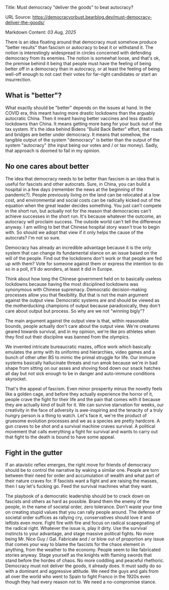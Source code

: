 Title: Must democracy "deliver the goods" to beat autocracy?

URL Source: https://democracyorbust.bearblog.dev/must-democracy-deliver-the-goods/

Markdown Content:
_03 Aug, 2025_

There is an idea floating around that democracy must somehow produce "better results" than fascism or autocracy to beat it or withstand it. The notion is interestingly widespread in circles concerned with defending democracy from its enemies. The notion is somewhat loose, and that's ok, the premise behind it being that people must have the feeling of being better off in a democracy than in autocracy, or at least the feeling of being well-off enough to not cast their votes for far-right candidates or start an insurrection.

What is "better"?
-----------------

What exactly should be "better" depends on the issues at hand. In the COVID era, this meant having more drastic lockdowns than the arguably autocratic China. Then it meant having better vaccines and less drastic lockdowns than China. It means getting more bang for your buck out of the tax system. It's the idea behind Bidens "Build Back Better" effort, that roads and bridges are better under democracy. It means that somehow, the tangible output of the system "democracy" is better than the output of the system "autocracy" (the input being our votes and / or tax money). Sadly, that approach is doomed to fail in my opinion.

No one cares about better
-------------------------

The idea that democracy needs to be better than fascism is an idea that is useful for fascists and other autocrats. Sure, in China, you can build a hospital in a few days (remember the news at the beginning of the pandemic?). People previously living on the land can be relocated at a low cost, and environmental and social costs can be radically kicked out of the equation when the great leader decides something. You just can't compete in the short run, but actually not for the reason that democracies can't achieve successes in the short run. It's because whatever the outcome, an autocracy will proclaim success. The outside world can't tell the difference anyway. I am willing to bet that Chinese hospital story wasn't true to begin with. So should we adopt that view if it only helps the cause of the autocrats? I'm not so sure.

Democracy has already an incredible advantage because it is the only system that can change its fundamental stance on an issue based on the will of the people. Find out the lockdowns don't work or that people are fed up with them? Vote for someone against them or express the intention to do so in a poll, it'll do wonders, at least it did in Europe.

Think about how long the Chinese government held on to basically useless lockdowns because having the most disciplined lockdowns was synonymous with Chinese supremacy. Democratic decision-making processes allow you that flexibility. But that is not the main argument against the output view. Democratic systems are and should be viewed as the motherducking champions of output because paradoxically, they don't care about output but process. So why are we not "winning bigly"?

The main argument against the output view is that, within reasonable bounds, people actually don't care about the output view. We're creatures geared towards survival, and in my opinion, we're like pro athletes when they find out their discipline was banned from the olympics.

We invented intricate bureaucratic mazes, office work which basically emulates the army with its uniforms and hierarchies, video games and a bunch of other utter BS to mimic the primal struggle for life. Our immune systems basically hallucinate threats and run amok because we're in bad shape from sitting on our asses and shoving food down our snack hatches all day but not sick enough to be in danger and auto-immune conditions skyrocket.

That's the appeal of fascism. Even minor prosperity minus the novelty feels like a golden cage, and before they actually experience the horror of it, people crave the fight for their life and the pain that comes with it because they are actually kind of built for it. We can survive starvation for weeks, our creativity in the face of adversity is awe-inspiring and the tenacity of a truly hungry person is a thing to watch. Let's face it, we're the product of gruesome evolution processes and we as a species are pretty hardcore. A gun craves to be shot and a survival machine craves survival. A political movement that calls everything a fight for survival and wants to carry out that fight to the death is bound to have some appeal.

Fight in the gutter
-------------------

If an atavistic reflex emerges, the right move for friends of democracy should be to control the narrative by waking a similar one. People are torn between their need for order and accumulation of wealth and what part of their nature craves for. If fascists want a fight and are raising the masses, then I say let's fucking go. Feed the survival machines what they want.

The playbook of a democratic leadership should be to crack down on fascists and others as hard as possible. Brand them the enemy of the people, in the name of societal order, zero tolerance. Don't waste your time on creating stupid values that you can rally people around. The defense of societal order suffices as rallying cry, conservatives should love it and leftists even more. Fight fire with fire and focus on radical scapegoating of the radical right. Whatever the issue is, play it dirty. Use the survival instincts to your advantage, and stage massive political fights. No more being Mr. Nice Guy / Gal. Fabricate and / or blow out of proportion any issue that comes your way to blame the fascists for the chaos element in anything, from the weather to the economy. People seem to like fabricated stories anyway. Stage yourself as the knights with flaming swords that stand before the hordes of chaos. No more coddling and peaceful rhethoric. Democracy must not deliver the goods, it already does. It must sadly do so with a dominant and aggressive attitude. We need the guys and gals from all over the world who went to Spain to fight Franco in the 1920s even though they had every reason not to. We need a no-compromise stance.